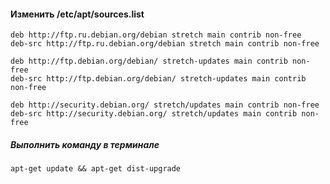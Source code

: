 #### Изменить /etc/apt/sources.list

```
deb http://ftp.ru.debian.org/debian stretch main contrib non-free
deb-src http://ftp.ru.debian.org/debian stretch main contrib non-free

deb http://ftp.debian.org/debian/ stretch-updates main contrib non-free
deb-src http://ftp.debian.org/debian/ stretch-updates main contrib non-free

deb http://security.debian.org/ stretch/updates main contrib non-free
deb-src http://security.debian.org/ stretch/updates main contrib non-free
```

##### Выполнить команду в терминале
```
apt-get update && apt-get dist-upgrade
```